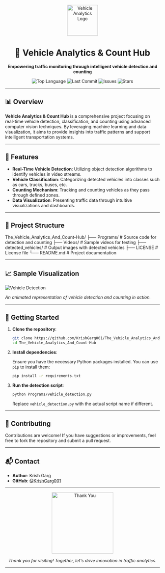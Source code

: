 <p align="center">
  <img src="https://media.giphy.com/media/3o7aD2saalBwwftBIY/giphy.gif" width="100" alt="Vehicle Analytics Logo"/>
</p>

<h1 align="center">🚗 Vehicle Analytics & Count Hub</h1>

<p align="center">
  <b>Empowering traffic monitoring through intelligent vehicle detection and counting</b>
</p>

<p align="center">
  <img src="https://img.shields.io/github/languages/top/KrishGarg001/The_Vehicle_Analytics_And_Count-Hub?style=flat-square" alt="Top Language"/>
  <img src="https://img.shields.io/github/last-commit/KrishGarg001/The_Vehicle_Analytics_And_Count-Hub?style=flat-square" alt="Last Commit"/>
  <img src="https://img.shields.io/github/issues/KrishGarg001/The_Vehicle_Analytics_And_Count-Hub?style=flat-square" alt="Issues"/>
  <img src="https://img.shields.io/github/stars/KrishGarg001/The_Vehicle_Analytics_And_Count-Hub?style=flat-square" alt="Stars"/>
</p>

---

## 📊 Overview

**Vehicle Analytics & Count Hub** is a comprehensive project focusing on real-time vehicle detection, classification, and counting using advanced computer vision techniques. By leveraging machine learning and data visualization, it aims to provide insights into traffic patterns and support intelligent transportation systems.

---

## 🧠 Features

- **Real-Time Vehicle Detection**: Utilizing object detection algorithms to identify vehicles in video streams.
- **Vehicle Classification**: Categorizing detected vehicles into classes such as cars, trucks, buses, etc.
- **Counting Mechanism**: Tracking and counting vehicles as they pass through defined zones.
- **Data Visualization**: Presenting traffic data through intuitive visualizations and dashboards.

---

## 📁 Project Structure


The_Vehicle_Analytics_And_Count-Hub/
├── Programs/                 # Source code for detection and counting
├── Videos/                   # Sample videos for testing
├── detected_vehicles/        # Output images with detected vehicles
├── LICENSE                   # License file
└── README.md                 # Project documentation

---

## 📈 Sample Visualization

![Vehicle Detection](https://media.giphy.com/media/l0MYt5jPR6QX5pnqM/giphy.gif)

*An animated representation of vehicle detection and counting in action.*

---

## 🚀 Getting Started

1. **Clone the repository**:

   ```bash
   git clone https://github.com/KrishGarg001/The_Vehicle_Analytics_And_Count-Hub.git
   cd The_Vehicle_Analytics_And_Count-Hub
   ```

2. **Install dependencies**:

   Ensure you have the necessary Python packages installed. You can use `pip` to install them:

   ```bash
   pip install -r requirements.txt
   ```

3. **Run the detection script**:

   ```bash
   python Programs/vehicle_detection.py
   ```

   Replace `vehicle_detection.py` with the actual script name if different.

---

## 🤝 Contributing

Contributions are welcome! If you have suggestions or improvements, feel free to fork the repository and submit a pull request.

---

## 📬 Contact

- **Author**: Krish Garg
- **GitHub**: [@KrishGarg001](https://github.com/KrishGarg001)

---

<p align="center">
  <img src="https://media.giphy.com/media/26xBwdIuRJiAIqHwA/giphy.gif" width="200" alt="Thank You"/>
</p>

<p align="center">
  <i>Thank you for visiting! Together, let's drive innovation in traffic analytics.</i>
</p>

---
